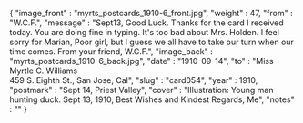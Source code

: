 {
  "image_front" : "myrts_postcards_1910-6_front.jpg",
  "weight" : 47,
  "from" : "W.C.F.",
  "message" : "Sept13, Good Luck. Thanks for the card I received today. You are doing fine in typing. It's too bad about Mrs. Holden. I feel sorry for Marian, Poor girl, but I guess we all have to take our turn when our time comes. From your friend, W.C.F.",
  "image_back" : "myrts_postcards_1910-6_back.jpg",
  "date" : "1910-09-14",
  "to" : "Miss Myrtle C. Williams<br> 459 S. Eighth St., San Jose, Cal",
  "slug" : "card054",
  "year" : 1910,
  "postmark" : "Sept 14, Priest Valley",
  "cover" : "Illustration: Young man hunting duck. Sept 13, 1910, Best Wishes and Kindest Regards, Me",
  "notes" : ""
}

